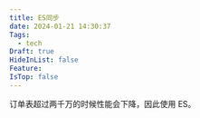 ```yaml
---
title: ES同步
date: 2024-01-21 14:30:37
Tags:
  - tech
Draft: true
HideInList: false
Feature: 
IsTop: false
---
```


订单表超过两千万的时候性能会下降，因此使用 ES。










